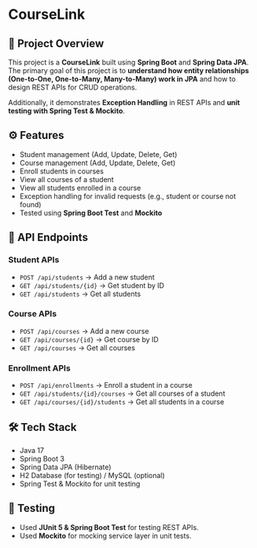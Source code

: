 # CourseLink

## 📌 Project Overview
This project is a **CourseLink** built using **Spring Boot** and **Spring Data JPA**.  The primary goal of this project is to **understand how entity relationships (One-to-One, One-to-Many, Many-to-Many) work in JPA** and how to design REST APIs for CRUD operations.  

Additionally, it demonstrates **Exception Handling** in REST APIs and **unit testing with Spring Test & Mockito**.  

## ⚙️ Features
- Student management (Add, Update, Delete, Get)  
- Course management (Add, Update, Delete, Get)  
- Enroll students in courses  
- View all courses of a student  
- View all students enrolled in a course  
- Exception handling for invalid requests (e.g., student or course not found)  
- Tested using **Spring Boot Test** and **Mockito**  

## 🔗 API Endpoints
### Student APIs
- `POST /api/students` → Add a new student  
- `GET /api/students/{id}` → Get student by ID  
- `GET /api/students` → Get all students  

### Course APIs
- `POST /api/courses` → Add a new course  
- `GET /api/courses/{id}` → Get course by ID  
- `GET /api/courses` → Get all courses  

### Enrollment APIs
- `POST /api/enrollments` → Enroll a student in a course  
- `GET /api/students/{id}/courses` → Get all courses of a student  
- `GET /api/courses/{id}/students` → Get all students in a course  


## 🛠️ Tech Stack
- Java 17  
- Spring Boot 3  
- Spring Data JPA (Hibernate)  
- H2 Database (for testing) / MySQL (optional)  
- Spring Test & Mockito for unit testing  

## 🧪 Testing
- Used **JUnit 5 & Spring Boot Test** for testing REST APIs.  
- Used **Mockito** for mocking service layer in unit tests.  
